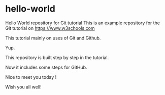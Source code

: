 # hello-world

Hello World repository for Git tutorial
This is an example repository for the Git tutorial on https://www.w3schools.com

This tutorial mainly on uses of Git and Github. 

Yup. 


This repository is built step by step in the tutorial.

Now it includes some steps for GitHub.

Nice to meet you today !

Wish you all well! 

